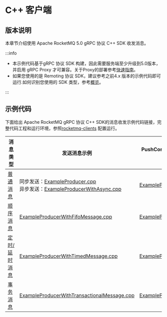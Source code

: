 # C++ 客户端

## 版本说明
本章节介绍使用 Apache RocketMQ 5.0 gRPC 协议 C++ SDK 收发消息。

:::info

- 本示例代码基于gRPC 协议 SDK 构建，因此需要服务端至少升级到5.0版本，并启用 gRPC Proxy 才可兼容。关于Proxy的部署参考[快速指南](../02-quickStart/01quickstart.md)。
- 如果您使用的是 Remoting 协议 SDK，建议参考之前4.x 版本的示例代码即可运行.如何识别您使用的 SDK 类型，参考[概览](./01overview.md)。

:::

## 示例代码
下面给出 Apache RocketMQ gRPC 协议 C++ SDK的消息收发示例代码链接，完整代码工程和运行环境，参照[rocketmq-clients](https://github.com/apache/rocketmq-clients) 配置运行。


|**消息类型**|**发送消息示例**|**PushConsumer消费消息示例**|**SimpleConsumer消费消息示例**|
|-----------|--------------|--------------------------|----------------------------|
| [普通消息](../04-featureBehavior/01normalmessage.md)                 |同步发送：[ExampleProducer.cpp](https://github.com/apache/rocketmq-clients/blob/master/cpp/examples/ExampleProducer.cpp)  <br/>异步发送：[ExampleProducerWithAsync.cpp](https://github.com/apache/rocketmq-clients/blob/master/cpp/examples/ExampleProducerWithAsync.cpp)   | [ExamplePushConsumer.cpp](https://github.com/apache/rocketmq-clients/blob/master/cpp/examples/ExamplePushConsumer.cpp) |[ExampleSimpleConsumer.cpp](https://github.com/apache/rocketmq-clients/blob/master/cpp/examples/ExampleSimpleConsumer.cpp)   |
| [顺序消息](../04-featureBehavior/03fifomessage.md)                 | [ExampleProducerWithFifoMessage.cpp](https://github.com/apache/rocketmq-clients/blob/master/cpp/examples/ExampleProducerWithFifoMessage.cpp)                                                                                                                             | [ExamplePushConsumer.cpp](https://github.com/apache/rocketmq-clients/blob/master/cpp/examples/ExamplePushConsumer.cpp) |[ExampleSimpleConsumer.cpp](https://github.com/apache/rocketmq-clients/blob/master/cpp/examples/ExampleSimpleConsumer.cpp)   |
| [定时/延时消息](../04-featureBehavior/02delaymessage.md)              | [ExampleProducerWithTimedMessage.cpp](https://github.com/apache/rocketmq-clients/blob/master/cpp/examples/ExampleProducerWithTimedMessage.cpp)                                                                                                                         | [ExamplePushConsumer.cpp](https://github.com/apache/rocketmq-clients/blob/master/cpp/examples/ExamplePushConsumer.cpp) |[ExampleSimpleConsumer.cpp](https://github.com/apache/rocketmq-clients/blob/master/cpp/examples/ExampleSimpleConsumer.cpp)   |
| [事务消息](../04-featureBehavior/04transactionmessage.md)                 |[ExampleProducerWithTransactionalMessage.cpp](https://github.com/apache/rocketmq-clients/blob/master/cpp/examples/ExampleProducerWithTransactionalMessage.cpp)                                                                                                     | [ExamplePushConsumer.cpp](https://github.com/apache/rocketmq-clients/blob/master/cpp/examples/ExamplePushConsumer.cpp) |[ExampleSimpleConsumer.cpp](https://github.com/apache/rocketmq-clients/blob/master/cpp/examples/ExampleSimpleConsumer.cpp)    |
